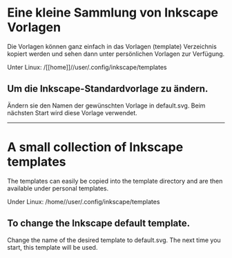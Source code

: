 # Eine kleine Sammlung von Inkscape Vorlagen

Die Vorlagen können ganz einfach in das Vorlagen (template) Verzeichnis kopiert werden und sehen dann unter persönlichen Vorlagen zur Verfügung.

Unter Linux: /[[home]]//user/.config/inkscape/templates

## Um die Inkscape-Standardvorlage zu ändern.

Ändern sie den Namen der gewünschten Vorlage in default.svg. Beim nächsten Start wird diese Vorlage verwendet.

----
# A small collection of Inkscape templates

The templates can easily be copied into the template directory and are then available under personal templates.

Under Linux: /home//user/.config/inkscape/templates

## To change the Inkscape default template.

Change the name of the desired template to default.svg. The next time you start, this template will be used.

